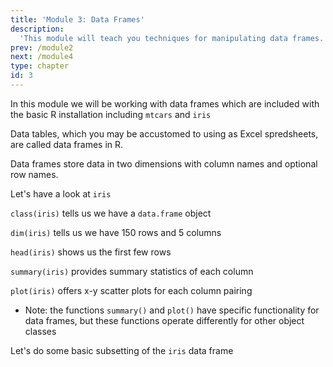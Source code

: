 ```yaml
---
title: 'Module 3: Data Frames'
description:
  'This module will teach you techniques for manipulating data frames.'
prev: /module2
next: /module4
type: chapter
id: 3
---
```


<exercise id="1" title="What's a data frame?">

In this module we will be working with data frames which are included with the basic R installation including ```mtcars``` and ```iris```

Data tables, which you may be accustomed to using as Excel spredsheets, are called data frames in R.

Data frames store data in two dimensions with column names and optional row names.

Let's have a look at ```iris```

<codeblock id="03_01">
</codeblock>

```class(iris)``` tells us we have a ```data.frame``` object

```dim(iris)``` tells us we have 150 rows and 5 columns

```head(iris)``` shows us the first few rows

```summary(iris)``` provides summary statistics of each column

```plot(iris)``` offers x-y scatter plots for each column pairing

* Note: the functions ```summary()``` and ```plot()``` have specific functionality for data frames, but these functions operate differently for other object classes

</exercise>

<exercise id="2" title="indexing, filtering, etc">

Let's do some basic subsetting of the ```iris``` data frame

<codeblock id="03_02">
</codeblock>


</exercise>
